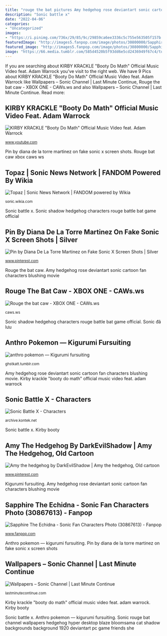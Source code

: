 ```yaml
---
title: "rouge the bat pictures Amy hedgehog rose deviantart sonic cartoon fan characters blushing movie"
description: "Sonic battle x"
date: "2022-04-06"
categories:
- "Uncategorized"
images:
- "https://i.pinimg.com/736x/29/85/9c/29859ca6ee3336c5c755e563505f157b.jpg"
featuredImage: "http://images5.fanpop.com/image/photos/30800000/Sapphire-The-Echidna-sonic-fan-characters-30867613-500-885.png"
featured_image: "http://images5.fanpop.com/image/photos/30800000/Sapphire-The-Echidna-sonic-fan-characters-30867613-500-885.png"
image: "https://66.media.tumblr.com/585d4520b5f93dd6e5cd2436949f67c4/tumblr_nmrvxn4ArM1t8b2juo2_640.jpg"
---
```


If you are searching about KIRBY KRACKLE &quot;Booty Do Math&quot; Official Music Video feat. Adam Warrock you've visit to the right web. We have 9 Pics about KIRBY KRACKLE &quot;Booty Do Math&quot; Official Music Video feat. Adam Warrock like Wallpapers – Sonic Channel | Last Minute Continue, Rouge the bat caw - XBOX ONE - CAWs.ws and also Wallpapers – Sonic Channel | Last Minute Continue. Read more:

## KIRBY KRACKLE &quot;Booty Do Math&quot; Official Music Video Feat. Adam Warrock

![KIRBY KRACKLE &quot;Booty Do Math&quot; Official Music Video feat. Adam Warrock](https://i.ytimg.com/vi/pnjfIdONQn8/maxresdefault.jpg "Amy hedgehog rose deviantart sonic cartoon fan characters blushing movie")

<small>www.youtube.com</small>

Pin by diana de la torre martinez on fake sonic x screen shots. Rouge bat caw xbox caws ws

## Topaz | Sonic News Network | FANDOM Powered By Wikia

![Topaz | Sonic News Network | FANDOM powered by Wikia](https://vignette.wikia.nocookie.net/sonic/images/0/00/Rouge034.jpg/revision/latest?cb=20130822074003 "Rouge the bat caw")

<small>sonic.wikia.com</small>

Sonic battle x. Sonic shadow hedgehog characters rouge battle bat game official

## Pin By Diana De La Torre Martinez On Fake Sonic X Screen Shots | Silver

![Pin by Diana De La Torre Martinez on Fake Sonic X Screen Shots | Silver](https://i.pinimg.com/736x/c7/b8/7a/c7b87aa72bf1559d8275c92a27d7866c.jpg "Amy hedgehog rose deviantart sonic cartoon fan characters blushing movie")

<small>www.pinterest.com</small>

Rouge the bat caw. Amy hedgehog rose deviantart sonic cartoon fan characters blushing movie

## Rouge The Bat Caw - XBOX ONE - CAWs.ws

![Rouge the bat caw - XBOX ONE - CAWs.ws](https://caws.ws/forum/uploads/monthly_2020_07/VideoCapture_20200708-224836.thumb.jpg.95b632a48e8795dd760a585919e0a6f4.jpg "Amy hedgehog rose deviantart sonic cartoon fan characters blushing movie")

<small>caws.ws</small>

Sonic shadow hedgehog characters rouge battle bat game official. Sonic đã lưu

## Anthro Pokemon — Kigurumi Fursuiting

![anthro pokemon — Kigurumi fursuiting](https://66.media.tumblr.com/585d4520b5f93dd6e5cd2436949f67c4/tumblr_nmrvxn4ArM1t8b2juo2_640.jpg "Wallpapers – sonic channel")

<small>ghstkatt.tumblr.com</small>

Amy hedgehog rose deviantart sonic cartoon fan characters blushing movie. Kirby krackle &quot;booty do math&quot; official music video feat. adam warrock

## Sonic Battle X - Characters

![Sonic Battle X - Characters](http://archive.kontek.net/sonicbattle.planets.gamespy.com/d/char_shadow3_big.png "Amy hedgehog rose deviantart sonic cartoon fan characters blushing movie")

<small>archive.kontek.net</small>

Sonic battle x. Kirby booty

## Amy The Hedgehog By DarkEvilShadow | Amy The Hedgehog, Old Cartoon

![Amy the hedgehog by DarkEvilShadow | Amy the hedgehog, Old cartoon](https://i.pinimg.com/736x/29/85/9c/29859ca6ee3336c5c755e563505f157b.jpg "Wallpapers – sonic channel")

<small>www.pinterest.com</small>

Kigurumi fursuiting. Amy hedgehog rose deviantart sonic cartoon fan characters blushing movie

## Sapphire The Echidna - Sonic Fan Characters Photo (30867613) - Fanpop

![Sapphire The Echidna - Sonic Fan Characters Photo (30867613) - Fanpop](http://images5.fanpop.com/image/photos/30800000/Sapphire-The-Echidna-sonic-fan-characters-30867613-500-885.png "Amy hedgehog rose deviantart sonic cartoon fan characters blushing movie")

<small>www.fanpop.com</small>

Anthro pokemon — kigurumi fursuiting. Pin by diana de la torre martinez on fake sonic x screen shots

## Wallpapers – Sonic Channel | Last Minute Continue

![Wallpapers – Sonic Channel | Last Minute Continue](http://lastminutecontinue.com/wp-content/gallery/wallpapers/S/sonic-channel/wp134_1920x1200.jpg "Sonic rouge bat channel wallpapers hedgehog hyper desktop blaze bloomsama cat shadow backgrounds background 1920 deviantart pc game friends she")

<small>lastminutecontinue.com</small>

Kirby krackle &quot;booty do math&quot; official music video feat. adam warrock. Kirby booty

Sonic battle x. Anthro pokemon — kigurumi fursuiting. Sonic rouge bat channel wallpapers hedgehog hyper desktop blaze bloomsama cat shadow backgrounds background 1920 deviantart pc game friends she
